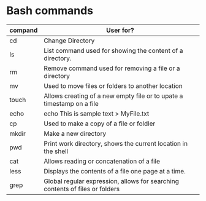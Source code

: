 # Bash commands

| compand | User for?
| --------|-------------------------------------------------
| cd      | Change Directory
| ls      | List command used for showing the content of a directory.
| rm      | Remove command used for removing a file or a directory
| mv      | Used to move files or folders to another location
| touch   | Allows creating of a new empty file or to upate a timestamp on a file
| echo    | echo This is sample text > MyFile.txt
| cp      | Used to make a copy of a file or foldler
| mkdir   | Make a new directory
| pwd     | Print work directory, shows the current location in the shell
| cat     | Allows reading or concatenation of a file
| less    | Displays the contents of a file one page at a time.
| grep    | Global regular expression, allows for searching contents of files or folders

 